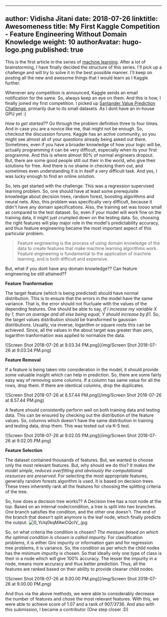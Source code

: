 
---
author: Vidisha Jitani
date: 2018-07-26
linktitle: Awesomeness
title: My First Kaggle Competition - Feature Engineering Without Domain Knowledge
weight: 10
authorAvatar: hugo-logo.png
published: true
---

This is the first article in the series of [machine learning](http://localhost:1313/post/my-experiments-with-kaggle---introduction/).
After a lot of brainstorming, I have finally decided the structure of this series. I'll pick up a challenge and will try to solve it in the best possible manner. I'll keep on posting all the new and awesome things that I would learn as I Kaggle further. 

Whenever any competition is announced, Kaggle sends an email notification for the same. So, always keep an eye on them. And this is how, I finally joined my first competition. I picked up [Santander Value Prediction Challenge](https://www.kaggle.com/c/santander-value-prediction-challenge), primarily due to its small datasets. As I dont have an in-house GPU yet :( 

_How to get started??_ Go through the problem definition three to four times. And in case you are a novice like me, that might not be enough. So, checkout the discussion forums. Kaggle has an active community, so you might see almost all of your questions already being asked out there. Sometimes, even if you have a broader knowledge of how your logic will be, actually programming it can be very difficult, especially when its your first programme. And this is where almost 90% of normal engineers dropout. But, there are some good people still out their in the world, who give their solutions for free. And there is no shame in checking them out, and sometimes even understanding it is in itself a very difficult task. And yes, I was lucky enough to find an online solution.


So, lets get started with the challenge. This was a regression supervised learning problem. So, one should have at least some prerequisite knowledge about decision trees, random forest, boosting algorithms and neural nets. Also, this problem was specifically very difficult, because it didn't have any domain specifications. Also, the training set was toooo small as compared to the test dataset. So, even if your model will work fine on the training data, it might just crumpled down on the testing data. So, choosing the right features will play major role in the model's predictability accuracy, and thus feature engineering became the most important aspect of this particular problem. 

> Feature engineering is the process of using domain knowledge of the data to create features that make machine learning algorithms work. Feature engineering is fundamental to the application of machine learning, and is both difficult and expensive. 

But, what if you dont have any domain knowledge?? Can feature engineering be still attained??

**Feature Tranformation**

The target feature (which is being predicted) should have normal distribution. This is to ensure that the errors in the model have the same variance. That is, the error should not fluctuate with the values of the depending features. One should be able to say, _if I increase my variable X by 1, then on average and all else being equal, Y should increase by β1_. So, the target values distribution should be transformed to gaussian distributions. Usually, via inverse, logarithm or square roots this can be achieved. Since, all the values in the about target was greater than zero, logarithm tranformation was applied to normalize the data. 


![Screen Shot 2018-07-26 at 9.03.34 PM.png](/img/Screen Shot 2018-07-26 at 9.03.34 PM.png)


**Feature Removal**

If a feature is being taken into consideration in the model, it should provide some valuable insight which can help in prediction. So, there are some fairly easy way of removing some columns. If a column has same value for all the rows, drop them. If there are identical columns, drop the duplicates. 

![Screen Shot 2018-07-26 at 8.57.44 PM.png](/img/Screen Shot 2018-07-26 at 8.57.44 PM.png)

A feature should consistently perform well on both training data and testing data. This can be ensured by checking out the distribution of the feature values. So, columns which doesn't have the same distribution in training and testing data, drop them. This was tested out via K-S test.

![Screen Shot 2018-07-26 at 9.02.05 PM.png](/img/Screen Shot 2018-07-26 at 9.02.05 PM.png)



**Feature Selection**

The dataset contained thousands of features. But, we wanted to choose only the most relevant features. But, why should we do this? _It makes the model simple, reduces overfitting and obviously the computational resources are preserved_. For selecting the most appropriate features, generally random forests algorithm is used. It is based on decision trees. These trees inherently rank all the features for choosing the splitting criteria of the tree. 

So, how does a decision tree works?? A Decision tree has a root node at the top. Based on an internal node/condition, a tree is split into two branches. One branch satisfies the condition, and the other one doesn't. The end of the branch that doesn't split anymore is the leaf node, which finally predicts the output. 
![0_Yclq0kqMAwCQcIV_.jpg](/img/0_Yclq0kqMAwCQcIV_.jpg)

So, on what criteria the condition is chosen? _The measure based on which the optimal condition is chosen is called impurity._ For classification problems, it is either Gini impurity or information gain and for regression tree problems, it is variance. So, the condition as per which the child nodes has the minimum impurity is chosen. So that ideally only one type of class is their in a node which will give 100% accuracy. The lesser the impurity in a node, means more accuracy and thus better prediction. Thus, all the features are ranked based on their ability to provide cleaner child nodes.


![Screen Shot 2018-07-26 at 9.00.00 PM.png](/img/Screen Shot 2018-07-26 at 9.00.00 PM.png)



And thus via the above methods, we were able to considerably decrease the number of features and chose the most relevant features. With this, we were able to achieve score of 1.07 and a rank of 907/3736. And also with this submission, I became a contributor (One step closer :D)